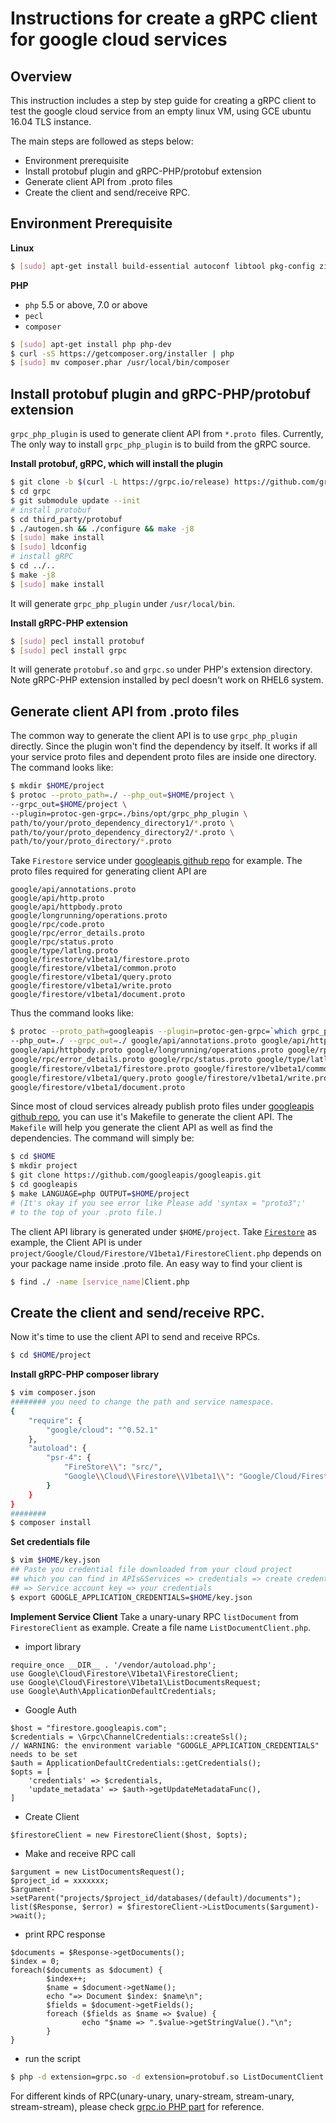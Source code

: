 # Instructions for create a gRPC client for google cloud services

## Overview

This instruction includes a step by step guide for creating a gRPC 
client to test the google cloud service from an empty linux 
VM, using GCE ubuntu 16.04 TLS instance.

The main steps are followed as steps below: 

- Environment prerequisite
- Install protobuf plugin and gRPC-PHP/protobuf extension
- Generate client API from .proto files
- Create the client and send/receive RPC.

## Environment Prerequisite

**Linux**
```sh
$ [sudo] apt-get install build-essential autoconf libtool pkg-config zip unzip zlib1g-dev
```
**PHP**
* `php` 5.5 or above, 7.0 or above
* `pecl`
* `composer`
```sh
$ [sudo] apt-get install php php-dev
$ curl -sS https://getcomposer.org/installer | php
$ [sudo] mv composer.phar /usr/local/bin/composer
```

## Install protobuf plugin and gRPC-PHP/protobuf extension
`grpc_php_plugin` is used to generate client API from `*.proto `files. Currently,
The only way to install `grpc_php_plugin` is to build from the gRPC source.

**Install protobuf, gRPC, which will install the plugin**
```sh
$ git clone -b $(curl -L https://grpc.io/release) https://github.com/grpc/grpc
$ cd grpc
$ git submodule update --init
# install protobuf
$ cd third_party/protobuf
$ ./autogen.sh && ./configure && make -j8
$ [sudo] make install
$ [sudo] ldconfig
# install gRPC
$ cd ../..
$ make -j8
$ [sudo] make install
```
It will generate `grpc_php_plugin` under `/usr/local/bin`.


**Install gRPC-PHP extension**
```sh
$ [sudo] pecl install protobuf
$ [sudo] pecl install grpc
```
It will generate `protobuf.so` and `grpc.so` under PHP's extension directory.
Note gRPC-PHP extension installed by pecl doesn't work on RHEL6 system.

## Generate client API from .proto files 
The common way to generate the client API is to use `grpc_php_plugin` directly.
Since the plugin won't find the dependency by itself. It works if all your
service proto files and dependent proto files are inside one directory. The 
command looks like:
```sh
$ mkdir $HOME/project
$ protoc --proto_path=./ --php_out=$HOME/project \  
--grpc_out=$HOME/project \
--plugin=protoc-gen-grpc=./bins/opt/grpc_php_plugin \
path/to/your/proto_dependency_directory1/*.proto \
path/to/your/proto_dependency_directory2/*.proto \
path/to/your/proto_directory/*.proto

```

Take `Firestore` service under [googleapis github repo](https://github.com/googleapis/googleapis)
for example. The proto files required for generating client API are
```
google/api/annotations.proto
google/api/http.proto
google/api/httpbody.proto
google/longrunning/operations.proto
google/rpc/code.proto
google/rpc/error_details.proto
google/rpc/status.proto
google/type/latlng.proto
google/firestore/v1beta1/firestore.proto
google/firestore/v1beta1/common.proto
google/firestore/v1beta1/query.proto
google/firestore/v1beta1/write.proto
google/firestore/v1beta1/document.proto
```
Thus the command looks like:
```sh
$ protoc --proto_path=googleapis --plugin=protoc-gen-grpc=`which grpc_php_plugin` \
--php_out=./ --grpc_out=./ google/api/annotations.proto google/api/http.proto \
google/api/httpbody.proto google/longrunning/operations.proto google/rpc/code.proto \
google/rpc/error_details.proto google/rpc/status.proto google/type/latlng.proto \
google/firestore/v1beta1/firestore.proto google/firestore/v1beta1/common.proto \
google/firestore/v1beta1/query.proto google/firestore/v1beta1/write.proto \
google/firestore/v1beta1/document.proto
```

Since most of cloud services already publish proto files under 
[googleapis github repo](https://github.com/googleapis/googleapis),
you can use it's Makefile to generate the client API.
The `Makefile` will help you generate the client API as
well as find the dependencies. The command will simply be:
```sh
$ cd $HOME
$ mkdir project
$ git clone https://github.com/googleapis/googleapis.git
$ cd googleapis
$ make LANGUAGE=php OUTPUT=$HOME/project
# (It's okay if you see error like Please add 'syntax = "proto3";' 
# to the top of your .proto file.)
```
The client API library is generated under `$HOME/project`.
Take [`Firestore`](https://github.com/googleapis/googleapis/blob/master/google/firestore/v1beta1/firestore.proto)
as example, the Client API is under 
`project/Google/Cloud/Firestore/V1beta1/FirestoreClient.php` depends on your 
package name inside .proto file. An easy way to find your client is 
```sh
$ find ./ -name [service_name]Client.php
```

## Create the client and send/receive RPC.
Now it's time to use the client API to send and receive RPCs.
```sh
$ cd $HOME/project
```
**Install gRPC-PHP composer library**
```sh
$ vim composer.json
######## you need to change the path and service namespace.
{
    "require": {
        "google/cloud": "^0.52.1"
    },
    "autoload": {
        "psr-4": {
            "FireStore\\": "src/",
            "Google\\Cloud\\Firestore\\V1beta1\\": "Google/Cloud/Firestore/V1beta1/"
        }
    }
}
########
$ composer install
```
**Set credentials file**
``` sh
$ vim $HOME/key.json
## Paste you credential file downloaded from your cloud project
## which you can find in APIs&Services => credentials => create credentials
## => Service account key => your credentials
$ export GOOGLE_APPLICATION_CREDENTIALS=$HOME/key.json
```

**Implement Service Client**
Take a unary-unary RPC `listDocument` from `FirestoreClient` as example.
Create a file name `ListDocumentClient.php`.
- import library
```
require_once __DIR__ . '/vendor/autoload.php';
use Google\Cloud\Firestore\V1beta1\FirestoreClient;
use Google\Cloud\Firestore\V1beta1\ListDocumentsRequest;
use Google\Auth\ApplicationDefaultCredentials;
```
- Google Auth
```
$host = "firestore.googleapis.com";
$credentials = \Grpc\ChannelCredentials::createSsl();
// WARNING: the environment variable "GOOGLE_APPLICATION_CREDENTIALS" needs to be set
$auth = ApplicationDefaultCredentials::getCredentials();
$opts = [
    'credentials' => $credentials,
    'update_metadata' => $auth->getUpdateMetadataFunc(),
]
```
- Create Client
```
$firestoreClient = new FirestoreClient($host, $opts);
```
- Make and receive RPC call
```
$argument = new ListDocumentsRequest();
$project_id = xxxxxxx;
$argument->setParent("projects/$project_id/databases/(default)/documents");
list($Response, $error) = $firestoreClient->ListDocuments($argument)->wait();
```
- print RPC response
```
$documents = $Response->getDocuments();
$index = 0;
foreach($documents as $document) {
        $index++;
        $name = $document->getName();
        echo "=> Document $index: $name\n";
        $fields = $document->getFields();
        foreach ($fields as $name => $value) {
                echo "$name => ".$value->getStringValue()."\n";
        }
}
```

- run the script
```sh
$ php -d extension=grpc.so -d extension=protobuf.so ListDocumentClient.php
```

For different kinds of RPC(unary-unary, unary-stream, stream-unary, stream-stream),
please check [grpc.io PHP part](https://grpc.io/docs/tutorials/basic/php.html#calling-service-methods)
for reference.


